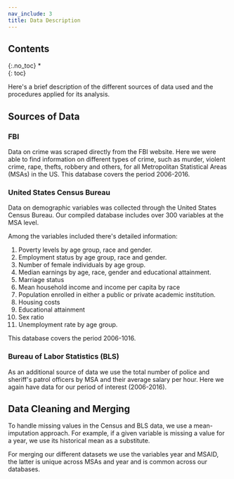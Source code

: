 ```yaml
---
nav_include: 3
title: Data Description
---
```


## Contents
{:.no_toc}
*  
{: toc}

Here's a brief description of the different sources of data used and the procedures applied for its analysis. 

## Sources of Data

### FBI

Data on crime was scraped directly from the FBI website. Here we were able to find information on different types of crime, such as murder, violent crime, rape, thefts, robbery and others, for all Metropolitan Statistical Areas (MSAs) in the US. This database covers the period 2006-2016. 

### United States Census Bureau

Data on demographic variables was collected through the United States Census Bureau. Our compiled database includes over 300 variables at the MSA level. 

Among the variables included there's detailed information:
1. Poverty levels by age group, race and gender. 
2. Employment status by age group, race and gender.
3. Number of female individuals by age group.
5. Median earnings by age, race, gender and educational attainment. 
5. Marriage status
6. Mean household income and income per capita by race
5. Population enrolled in either a public or private academic institution.
6. Housing costs
5. Educational attainment
6. Sex ratio
7. Unemployment rate by age group.

This database covers the period 2006-1016. 

### Bureau of Labor Statistics (BLS)

As an additional source of data we use the total number of police and sheriff's patrol officers by MSA and their average salary per hour. Here we again have data for our period of interest (2006-2016). 

## Data Cleaning and Merging

To handle missing values in the Census and BLS data, we use a mean-imputation approach. For example, if a given variable is missing a value for a year, we use its historical mean as a substitute. 

For merging our different datasets we use the variables year and MSAID, the latter is unique across MSAs and year and is common across our databases. 

